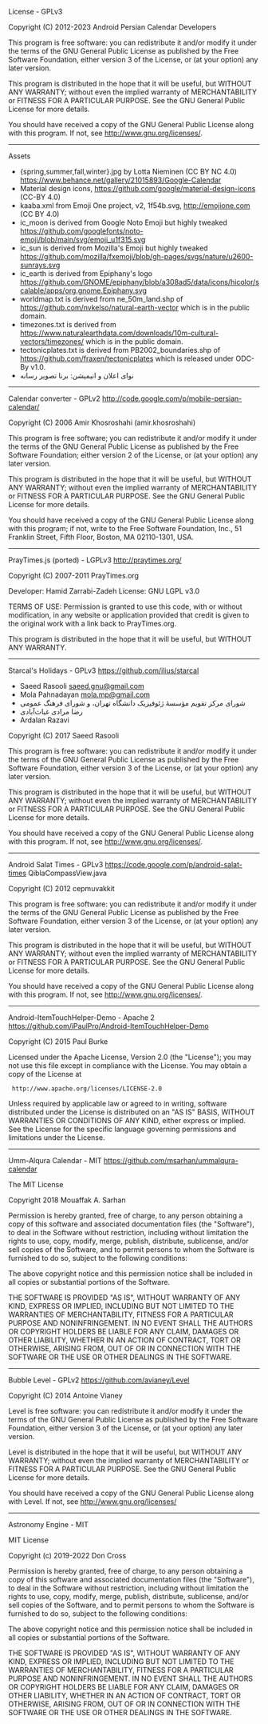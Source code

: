 License - GPLv3

Copyright (C) 2012-2023  Android Persian Calendar Developers

This program is free software: you can redistribute it and/or modify
it under the terms of the GNU General Public License as published by
the Free Software Foundation, either version 3 of the License, or
(at your option) any later version.

This program is distributed in the hope that it will be useful,
but WITHOUT ANY WARRANTY; without even the implied warranty of
MERCHANTABILITY or FITNESS FOR A PARTICULAR PURPOSE.  See the
GNU General Public License for more details.

You should have received a copy of the GNU General Public License
along with this program.  If not, see http://www.gnu.org/licenses/.

----
Assets
* {spring,summer,fall,winter}.jpg by Lotta Nieminen (CC BY NC 4.0)
  https://www.behance.net/gallery/21015893/Google-Calendar
* Material design icons, https://github.com/google/material-design-icons (CC-BY 4.0)
* kaaba.xml from Emoji One project, v2, 1f54b.svg, http://emojione.com (CC BY 4.0)
* ic_moon is derived from Google Noto Emoji but highly tweaked
  https://github.com/googlefonts/noto-emoji/blob/main/svg/emoji_u1f315.svg
* ic_sun is derived from Mozilla's Emoji but highly tweaked
  https://github.com/mozilla/fxemoji/blob/gh-pages/svgs/nature/u2600-sunrays.svg
* ic_earth is derived from Epiphany's logo
  https://github.com/GNOME/epiphany/blob/a308ad5/data/icons/hicolor/scalable/apps/org.gnome.Epiphany.svg
* worldmap.txt is derived from ne_50m_land.shp of https://github.com/nvkelso/natural-earth-vector
  which is in the public domain.
* timezones.txt is derived from https://www.naturalearthdata.com/downloads/10m-cultural-vectors/timezones/
  which is in the public domain.
* tectonicplates.txt is derived from PB2002_boundaries.shp of https://github.com/fraxen/tectonicplates
  which is released under ODC-By v1.0.
* نوای اعلان و انیمیشن: برنا تصویر رسانه

----
Calendar converter - GPLv2
http://code.google.com/p/mobile-persian-calendar/

  Copyright (C) 2006  Amir Khosroshahi (amir.khosroshahi)

  This program is free software; you can redistribute it and/or
  modify it under the terms of the GNU General Public License
  as published by the Free Software Foundation; either version 2
  of the License, or (at your option) any later version.

  This program is distributed in the hope that it will be useful,
  but WITHOUT ANY WARRANTY; without even the implied warranty of
  MERCHANTABILITY or FITNESS FOR A PARTICULAR PURPOSE.  See the
  GNU General Public License for more details.

  You should have received a copy of the GNU General Public License
  along with this program; if not, write to the Free Software
  Foundation, Inc., 51 Franklin Street, Fifth Floor, Boston, MA  02110-1301, USA.

----
PrayTimes.js (ported) - LGPLv3
http://praytimes.org/

  Copyright (C) 2007-2011 PrayTimes.org

  Developer: Hamid Zarrabi-Zadeh
  License: GNU LGPL v3.0

  TERMS OF USE:
    Permission is granted to use this code, with or
    without modification, in any website or application
    provided that credit is given to the original work
    with a link back to PrayTimes.org.

  This program is distributed in the hope that it will
  be useful, but WITHOUT ANY WARRANTY.

----
Starcal's Holidays - GPLv3
https://github.com/ilius/starcal

  * Saeed Rasooli <saeed.gnu@gmail.com>
  * Mola Pahnadayan <mola.mp@gmail.com>
  * شورای مرکز تقویم مؤسسهٔ ژئوفیزیک دانشگاه تهران، و شورای فرهنگ عمومی
  * رضا مرادی غیاث‌آبادی
  * Ardalan Razavi

  Copyright (C) 2017  Saeed Rasooli

  This program is free software: you can redistribute it and/or modify
  it under the terms of the GNU General Public License as published by
  the Free Software Foundation, either version 3 of the License, or
  (at your option) any later version.

  This program is distributed in the hope that it will be useful,
  but WITHOUT ANY WARRANTY; without even the implied warranty of
  MERCHANTABILITY or FITNESS FOR A PARTICULAR PURPOSE.  See the
  GNU General Public License for more details.

  You should have received a copy of the GNU General Public License
  along with this program.  If not, see <http://www.gnu.org/licenses/>.

----
Android Salat Times - GPLv3
https://code.google.com/p/android-salat-times
QiblaCompassView.java

  Copyright (C) 2012  cepmuvakkit

  This program is free software: you can redistribute it and/or modify
  it under the terms of the GNU General Public License as published by
  the Free Software Foundation, either version 3 of the License, or
  (at your option) any later version.

  This program is distributed in the hope that it will be useful,
  but WITHOUT ANY WARRANTY; without even the implied warranty of
  MERCHANTABILITY or FITNESS FOR A PARTICULAR PURPOSE.  See the
  GNU General Public License for more details.

  You should have received a copy of the GNU General Public License
  along with this program.  If not, see <http://www.gnu.org/licenses/>.

----
Android-ItemTouchHelper-Demo - Apache 2
https://github.com/iPaulPro/Android-ItemTouchHelper-Demo

  Copyright (C) 2015 Paul Burke

  Licensed under the Apache License, Version 2.0 (the "License");
  you may not use this file except in compliance with the License.
  You may obtain a copy of the License at

     http://www.apache.org/licenses/LICENSE-2.0

  Unless required by applicable law or agreed to in writing, software
  distributed under the License is distributed on an "AS IS" BASIS,
  WITHOUT WARRANTIES OR CONDITIONS OF ANY KIND, either express or implied.
  See the License for the specific language governing permissions and
  limitations under the License.

----
Umm-Alqura Calendar - MIT
https://github.com/msarhan/ummalqura-calendar

  The MIT License

  Copyright 2018 Mouaffak A. Sarhan

  Permission is hereby granted, free of charge, to any person obtaining a copy
  of this software and associated documentation files (the "Software"), to deal
  in the Software without restriction, including without limitation the rights
  to use, copy, modify, merge, publish, distribute, sublicense, and/or sell
  copies of the Software, and to permit persons to whom the Software is
  furnished to do so, subject to the following conditions:

  The above copyright notice and this permission notice shall be included in
  all copies or substantial portions of the Software.

  THE SOFTWARE IS PROVIDED "AS IS", WITHOUT WARRANTY OF ANY KIND, EXPRESS OR
  IMPLIED, INCLUDING BUT NOT LIMITED TO THE WARRANTIES OF MERCHANTABILITY,
  FITNESS FOR A PARTICULAR PURPOSE AND NONINFRINGEMENT. IN NO EVENT SHALL THE
  AUTHORS OR COPYRIGHT HOLDERS BE LIABLE FOR ANY CLAIM, DAMAGES OR OTHER
  LIABILITY, WHETHER IN AN ACTION OF CONTRACT, TORT OR OTHERWISE, ARISING FROM,
  OUT OF OR IN CONNECTION WITH THE SOFTWARE OR THE USE OR OTHER DEALINGS IN
  THE SOFTWARE.

----
Bubble Level - GPLv2
https://github.com/avianey/Level

  Copyright (C) 2014 Antoine Vianey

  Level is free software: you can redistribute it and/or modify
  it under the terms of the GNU General Public License as published by
  the Free Software Foundation, either version 3 of the License, or
  (at your option) any later version.

  Level is distributed in the hope that it will be useful,
  but WITHOUT ANY WARRANTY; without even the implied warranty of
  MERCHANTABILITY or FITNESS FOR A PARTICULAR PURPOSE.  See the
  GNU General Public License for more details.

  You should have received a copy of the GNU General Public License
  along with Level. If not, see <http://www.gnu.org/licenses/>

----
Astronomy Engine - MIT

MIT License

  Copyright (c) 2019-2022 Don Cross

  Permission is hereby granted, free of charge, to any person obtaining a copy
  of this software and associated documentation files (the "Software"), to deal
  in the Software without restriction, including without limitation the rights
  to use, copy, modify, merge, publish, distribute, sublicense, and/or sell
  copies of the Software, and to permit persons to whom the Software is
  furnished to do so, subject to the following conditions:

  The above copyright notice and this permission notice shall be included in all
  copies or substantial portions of the Software.

  THE SOFTWARE IS PROVIDED "AS IS", WITHOUT WARRANTY OF ANY KIND, EXPRESS OR
  IMPLIED, INCLUDING BUT NOT LIMITED TO THE WARRANTIES OF MERCHANTABILITY,
  FITNESS FOR A PARTICULAR PURPOSE AND NONINFRINGEMENT. IN NO EVENT SHALL THE
  AUTHORS OR COPYRIGHT HOLDERS BE LIABLE FOR ANY CLAIM, DAMAGES OR OTHER
  LIABILITY, WHETHER IN AN ACTION OF CONTRACT, TORT OR OTHERWISE, ARISING FROM,
  OUT OF OR IN CONNECTION WITH THE SOFTWARE OR THE USE OR OTHER DEALINGS IN THE
  SOFTWARE.
